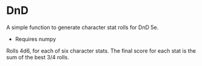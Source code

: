 # DnD
A simple function to generate character stat rolls for DnD 5e.

- Requires numpy

Rolls 4d6, for each of six character stats. The final score for
each stat is the sum of the best 3/4 rolls. 
